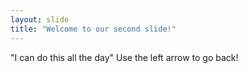 ```yaml
---
layout: slide
title: "Welcome to our second slide!"
---
```

 "I can do this all the day"
Use the left arrow to go back!
